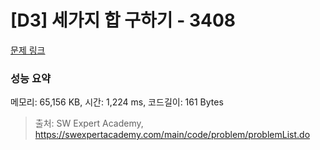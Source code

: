 # [D3] 세가지 합 구하기 - 3408 

[문제 링크](https://swexpertacademy.com/main/code/problem/problemDetail.do?contestProbId=AWEbPukqySUDFAWs) 

### 성능 요약

메모리: 65,156 KB, 시간: 1,224 ms, 코드길이: 161 Bytes



> 출처: SW Expert Academy, https://swexpertacademy.com/main/code/problem/problemList.do